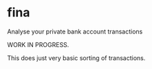 # fina
Analyse your private bank account transactions

WORK IN PROGRESS.

This does just very basic sorting of transactions.
